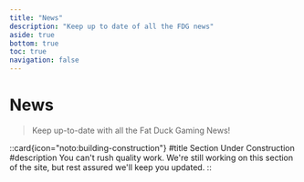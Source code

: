 ```yaml
---
title: "News"
description: "Keep up to date of all the FDG news"
aside: true
bottom: true
toc: true
navigation: false
---
```



# News

> Keep up-to-date with all the Fat Duck Gaming News!

::card{icon="noto:building-construction"}
#title
Section Under Construction
#description
You can't rush quality work. We're still working on this section of the site, but rest assured we'll keep you updated.
::